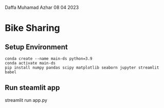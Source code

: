 Daffa Muhamad Azhar
08 04 2023

# Bike Sharing

## Setup Environment

```
conda create --name main-ds python=3.9
conda activate main-ds
pip install numpy pandas scipy matplotlib seaborn jupyter streamlit babel
```

## Run steamlit app

streamlit run app.py
